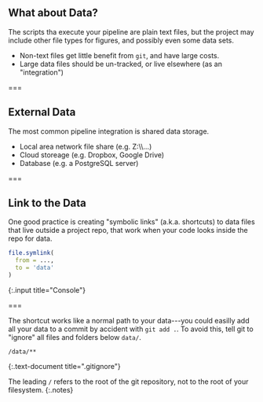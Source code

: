 ---
---

## What about Data?

The scripts tha execute your pipeline are plain text files, but the project may include other file types for figures, and possibly even some data sets.

- Non-text files get little benefit from `git`, and have large costs.
- Large data files should be un-tracked, or live elsewhere (as an "integration")

===

## External Data

The most common pipeline integration is shared data storage.

- Local area network file share (e.g. Z:\\\\...)
- Cloud storeage (e.g. Dropbox, Google Drive)
- Database (e.g. a PostgreSQL server)

===

## Link to the Data

One good practice is creating "symbolic links" (a.k.a. shortcuts) to data files
that live outside a project repo, that work when your code looks inside the
repo for data.

~~~r
file.symlink(
  from = ...,
  to = 'data'
)
~~~
{:.input title="Console"}

===

The shortcut works like a normal path to your data---you could easilly
add all your data to a commit by accident with `git add .`. To avoid
this, tell git to "ignore" all files and folders below `data/`.

~~~
/data/**
~~~
{:.text-document title=".gitignore"}

The leading `/` refers to the root of the git repository, not to the
root of your filesystem.
{:.notes}